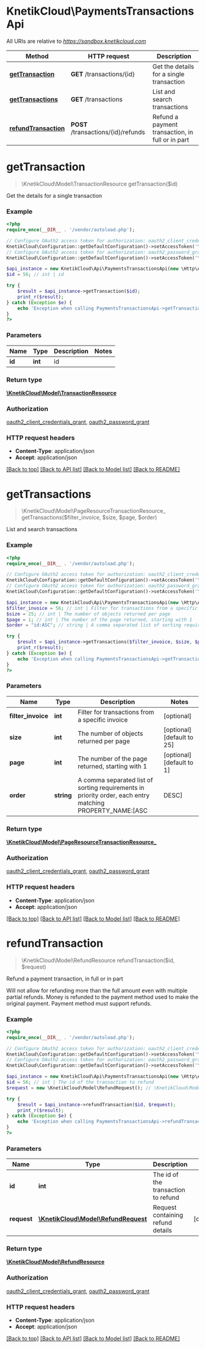 # KnetikCloud\PaymentsTransactionsApi

All URIs are relative to *https://sandbox.knetikcloud.com*

Method | HTTP request | Description
------------- | ------------- | -------------
[**getTransaction**](PaymentsTransactionsApi.md#getTransaction) | **GET** /transactions/{id} | Get the details for a single transaction
[**getTransactions**](PaymentsTransactionsApi.md#getTransactions) | **GET** /transactions | List and search transactions
[**refundTransaction**](PaymentsTransactionsApi.md#refundTransaction) | **POST** /transactions/{id}/refunds | Refund a payment transaction, in full or in part


# **getTransaction**
> \KnetikCloud\Model\TransactionResource getTransaction($id)

Get the details for a single transaction

### Example
```php
<?php
require_once(__DIR__ . '/vendor/autoload.php');

// Configure OAuth2 access token for authorization: oauth2_client_credentials_grant
KnetikCloud\Configuration::getDefaultConfiguration()->setAccessToken('YOUR_ACCESS_TOKEN');
// Configure OAuth2 access token for authorization: oauth2_password_grant
KnetikCloud\Configuration::getDefaultConfiguration()->setAccessToken('YOUR_ACCESS_TOKEN');

$api_instance = new KnetikCloud\Api\PaymentsTransactionsApi(new \Http\Adapter\Guzzle6\Client());
$id = 56; // int | id

try {
    $result = $api_instance->getTransaction($id);
    print_r($result);
} catch (Exception $e) {
    echo 'Exception when calling PaymentsTransactionsApi->getTransaction: ', $e->getMessage(), PHP_EOL;
}
?>
```

### Parameters

Name | Type | Description  | Notes
------------- | ------------- | ------------- | -------------
 **id** | **int**| id |

### Return type

[**\KnetikCloud\Model\TransactionResource**](../Model/TransactionResource.md)

### Authorization

[oauth2_client_credentials_grant](../../README.md#oauth2_client_credentials_grant), [oauth2_password_grant](../../README.md#oauth2_password_grant)

### HTTP request headers

 - **Content-Type**: application/json
 - **Accept**: application/json

[[Back to top]](#) [[Back to API list]](../../README.md#documentation-for-api-endpoints) [[Back to Model list]](../../README.md#documentation-for-models) [[Back to README]](../../README.md)

# **getTransactions**
> \KnetikCloud\Model\PageResourceTransactionResource_ getTransactions($filter_invoice, $size, $page, $order)

List and search transactions

### Example
```php
<?php
require_once(__DIR__ . '/vendor/autoload.php');

// Configure OAuth2 access token for authorization: oauth2_client_credentials_grant
KnetikCloud\Configuration::getDefaultConfiguration()->setAccessToken('YOUR_ACCESS_TOKEN');
// Configure OAuth2 access token for authorization: oauth2_password_grant
KnetikCloud\Configuration::getDefaultConfiguration()->setAccessToken('YOUR_ACCESS_TOKEN');

$api_instance = new KnetikCloud\Api\PaymentsTransactionsApi(new \Http\Adapter\Guzzle6\Client());
$filter_invoice = 56; // int | Filter for transactions from a specific invoice
$size = 25; // int | The number of objects returned per page
$page = 1; // int | The number of the page returned, starting with 1
$order = "id:ASC"; // string | A comma separated list of sorting requirements in priority order, each entry matching PROPERTY_NAME:[ASC|DESC]

try {
    $result = $api_instance->getTransactions($filter_invoice, $size, $page, $order);
    print_r($result);
} catch (Exception $e) {
    echo 'Exception when calling PaymentsTransactionsApi->getTransactions: ', $e->getMessage(), PHP_EOL;
}
?>
```

### Parameters

Name | Type | Description  | Notes
------------- | ------------- | ------------- | -------------
 **filter_invoice** | **int**| Filter for transactions from a specific invoice | [optional]
 **size** | **int**| The number of objects returned per page | [optional] [default to 25]
 **page** | **int**| The number of the page returned, starting with 1 | [optional] [default to 1]
 **order** | **string**| A comma separated list of sorting requirements in priority order, each entry matching PROPERTY_NAME:[ASC|DESC] | [optional] [default to id:ASC]

### Return type

[**\KnetikCloud\Model\PageResourceTransactionResource_**](../Model/PageResourceTransactionResource_.md)

### Authorization

[oauth2_client_credentials_grant](../../README.md#oauth2_client_credentials_grant), [oauth2_password_grant](../../README.md#oauth2_password_grant)

### HTTP request headers

 - **Content-Type**: application/json
 - **Accept**: application/json

[[Back to top]](#) [[Back to API list]](../../README.md#documentation-for-api-endpoints) [[Back to Model list]](../../README.md#documentation-for-models) [[Back to README]](../../README.md)

# **refundTransaction**
> \KnetikCloud\Model\RefundResource refundTransaction($id, $request)

Refund a payment transaction, in full or in part

Will not allow for refunding more than the full amount even with multiple partial refunds. Money is refunded to the payment method used to make the original payment. Payment method must support refunds.

### Example
```php
<?php
require_once(__DIR__ . '/vendor/autoload.php');

// Configure OAuth2 access token for authorization: oauth2_client_credentials_grant
KnetikCloud\Configuration::getDefaultConfiguration()->setAccessToken('YOUR_ACCESS_TOKEN');
// Configure OAuth2 access token for authorization: oauth2_password_grant
KnetikCloud\Configuration::getDefaultConfiguration()->setAccessToken('YOUR_ACCESS_TOKEN');

$api_instance = new KnetikCloud\Api\PaymentsTransactionsApi(new \Http\Adapter\Guzzle6\Client());
$id = 56; // int | The id of the transaction to refund
$request = new \KnetikCloud\Model\RefundRequest(); // \KnetikCloud\Model\RefundRequest | Request containing refund details

try {
    $result = $api_instance->refundTransaction($id, $request);
    print_r($result);
} catch (Exception $e) {
    echo 'Exception when calling PaymentsTransactionsApi->refundTransaction: ', $e->getMessage(), PHP_EOL;
}
?>
```

### Parameters

Name | Type | Description  | Notes
------------- | ------------- | ------------- | -------------
 **id** | **int**| The id of the transaction to refund |
 **request** | [**\KnetikCloud\Model\RefundRequest**](../Model/RefundRequest.md)| Request containing refund details | [optional]

### Return type

[**\KnetikCloud\Model\RefundResource**](../Model/RefundResource.md)

### Authorization

[oauth2_client_credentials_grant](../../README.md#oauth2_client_credentials_grant), [oauth2_password_grant](../../README.md#oauth2_password_grant)

### HTTP request headers

 - **Content-Type**: application/json
 - **Accept**: application/json

[[Back to top]](#) [[Back to API list]](../../README.md#documentation-for-api-endpoints) [[Back to Model list]](../../README.md#documentation-for-models) [[Back to README]](../../README.md)


